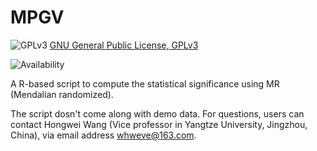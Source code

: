 # MPGV
![GPLv3](http://www.gnu.org/graphics/gplv3-88x31.png)
[GNU General Public License, GPLv3](http://www.gnu.org/copyleft/gpl.html)

![Availability](https://github.com/whweve/MPGV)


A R-based script to compute the statistical significance using MR (Mendalian randomized).

The script dosn't come along with demo data. For questions, users can contact Hongwei Wang (Vice professor in Yangtze University, Jingzhou, China), via email address whweve@163.com.
 
